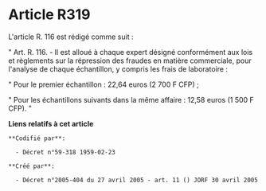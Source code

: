 # Article R319

L'article R. 116 est rédigé comme suit :

" Art. R. 116. - Il est alloué à chaque expert désigné conformément aux lois et règlements sur la répression des fraudes en
matière commerciale, pour l'analyse de chaque échantillon, y compris les frais de laboratoire :

" Pour le premier échantillon : 22,64 euros (2 700 F CFP) ;

" Pour les échantillons suivants dans la même affaire : 12,58 euros (1 500 F CFP). "

**Liens relatifs à cet article**

	**Codifié par**:

	  - Décret n°59-318 1959-02-23

	**Créé par**:

	  - Décret n°2005-404 du 27 avril 2005 - art. 11 () JORF 30 avril 2005
